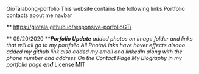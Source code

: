 GioTalabong-porfolio
This website contains the following
    links
        Portfolio
        contacts
        about me
    navbar
    
**    https://giotala.github.io/responsive-porfolioGT/

**    09/20/2020
*********Porfolio Update******
added photos on image folder and links  that will all go to my portfolio
All Photo/Links have hover effects
alsooo added my github link
also added my email and linkedIn along with the phone number and address On the Contact Page
My Biography in my portfolio page
*********end**********
License MIT 



